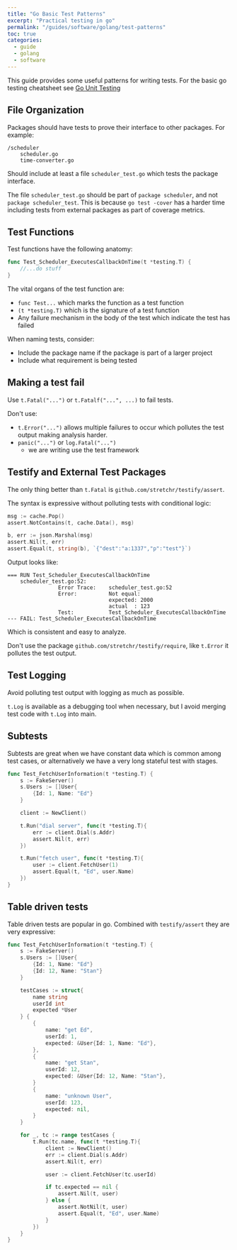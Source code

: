 ```yaml
---
title: "Go Basic Test Patterns"
excerpt: "Practical testing in go"
permalink: "/guides/software/golang/test-patterns"
toc: true
categories:
  - guide
  - golang
  - software
---
```


This guide provides some useful patterns for writing tests. For the basic go testing cheatsheet see [Go Unit Testing](../2020-12-01-golangUnitTests)

## File Organization

Packages should have tests to prove their interface to other packages. For example:

```
/scheduler
    scheduler.go
    time-converter.go
```

Should include at least a file `scheduler_test.go` which tests the package interface.

The file `scheduler_test.go` should be part of `package scheduler`, and not `package scheduler_test`. This is because `go test -cover` has a harder time including tests from external packages as part of coverage metrics.

## Test Functions

Test functions have the following anatomy:
```go
func Test_Scheduler_ExecutesCallbackOnTime(t *testing.T) {
    //...do stuff
}
```

The vital organs of the test function are:
* `func Test...` which marks the function as a test function
* `(t *testing.T)` which is the signature of a test function
* Any failure mechanism in the body of the test which indicate the test has failed

When naming tests, consider:
* Include the package name if the package is part of a larger project
* Include what requirement is being tested

## Making a test fail

Use `t.Fatal("...")` or `t.Fatalf("...", ...)` to fail tests.

Don't use:
* `t.Error("...")` allows multiple failures to occur which pollutes the test output making analysis harder.
* `panic("...")` or `log.Fatal("...")` 
    * we are writing use the test framework

## Testify and External Test Packages

The only thing better than `t.Fatal` is `github.com/stretchr/testify/assert`.

The syntax is expressive without polluting tests with conditional logic:
```go
msg := cache.Pop()
assert.NotContains(t, cache.Data(), msg)

b, err := json.Marshal(msg)
assert.Nil(t, err)
assert.Equal(t, string(b), `{"dest":"a:1337","p":"test"}`)
```

Output looks like:
```
=== RUN Test_Scheduler_ExecutesCallbackOnTime
    scheduler_test.go:52:
                Error Trace:    scheduler_test.go:52
                Error:          Not equal:
                                expected: 2000
                                actual  : 123
                Test:           Test_Scheduler_ExecutesCallbackOnTime
--- FAIL: Test_Scheduler_ExecutesCallbackOnTime
```

Which is consistent and easy to analyze.

Don't use the package `github.com/stretchr/testify/require`, like `t.Error` it pollutes the test output.

## Test Logging

Avoid polluting test output with logging as much as possible.

`t.Log` is available as a debugging tool when necessary, but I avoid merging test code with `t.Log` into main.

## Subtests

Subtests are great when we have constant data which is common among test cases, or alternatively we have a very long stateful test with stages.

```go
func Test_FetchUserInformation(t *testing.T) {
    s := FakeServer()
    s.Users := []User{
        {Id: 1, Name: "Ed"}
    }

    client := NewClient()

    t.Run("dial server", func(t *testing.T){
        err := client.Dial(s.Addr)
        assert.Nil(t, err)
    })

    t.Run("fetch user", func(t *testing.T){
        user := client.FetchUser(1)
        assert.Equal(t, "Ed", user.Name)
    })
}
```

## Table driven tests

Table driven tests are popular in go. Combined with `testify/assert` they are very expressive:

```go
func Test_FetchUserInformation(t *testing.T) {
    s := FakeServer()
    s.Users := []User{
        {Id: 1, Name: "Ed"}
        {Id: 12, Name: "Stan"}
    }

    testCases := struct{
        name string
        userId int
        expected *User
    } {
        {
            name: "get Ed",
            userId: 1,
            expected: &User{Id: 1, Name: "Ed"},
        },
        {
            name: "get Stan",
            userId: 12,
            expected: &User{Id: 12, Name: "Stan"},
        }
        {
            name: "unknown User",
            userId: 123,
            expected: nil,
        }
    }

    for _, tc := range testCases {
        t.Run(tc.name, func(t *testing.T){
            client := NewClient()
            err := client.Dial(s.Addr)
            assert.Nil(t, err)

            user := client.FetchUser(tc.userId)

            if tc.expected == nil {
                assert.Nil(t, user)
            } else {
                assert.NotNil(t, user)
                assert.Equal(t, "Ed", user.Name)
            }
        })
    }
}
```

